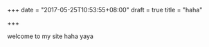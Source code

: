 +++
date = "2017-05-25T10:53:55+08:00"
draft = true
title = "haha"

+++

welcome to my site haha yaya
